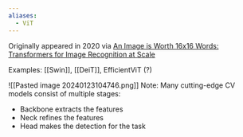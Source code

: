 ```yaml
---
aliases:
  - ViT
---
```

Originally appeared in 2020 via [An Image is Worth 16x16 Words: Transformers for Image Recognition at Scale](https://arxiv.org/abs/2010.11929)

Examples: [[Swin]], [[DeiT]], EfficientViT (?)


![[Pasted image 20240123104746.png]]
Note: Many cutting-edge CV models consist of multiple stages:
- Backbone extracts the features
- Neck refines the features
- Head makes the detection for the task

